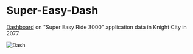 # Super-Easy-Dash

[Dashboard](https://public.tableau.com/app/profile/egor7802/viz/Supereasydash/Dash) on "Super Easy Ride 3000" application data in Knight City in 2077.


![Dash](https://user-images.githubusercontent.com/80149072/170874871-b500e29d-5bdb-43a5-a76f-ed389382088a.png)

